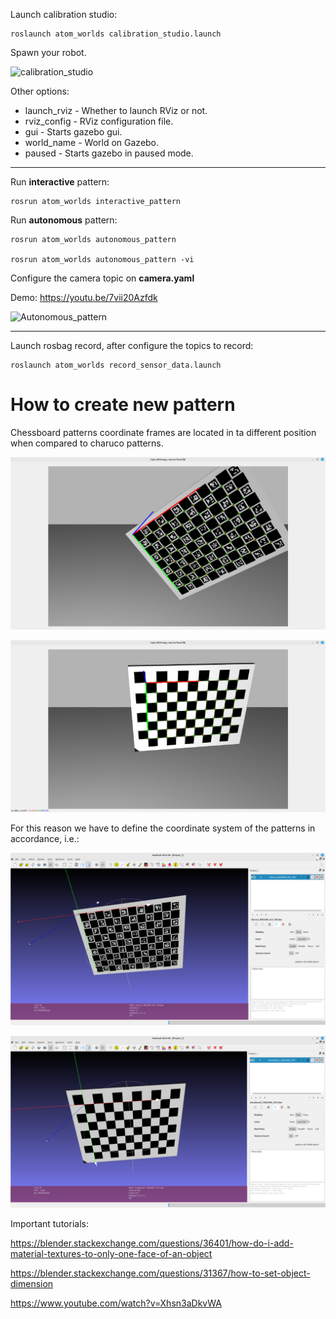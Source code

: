 

Launch calibration studio:

    roslaunch atom_worlds calibration_studio.launch

Spawn your robot.

![calibration_studio](https://user-images.githubusercontent.cyyom/80167550/224749914-282ad1c0-4c81-4476-8c67-41be9b6ad8ff.png)

Other options:
* launch_rviz - Whether to launch RViz or not.
* rviz_config - RViz configuration file.
* gui - Starts gazebo gui.
* world_name - World on Gazebo.
* paused - Starts gazebo in paused mode.

_________________

Run **interactive** pattern:

    rosrun atom_worlds interactive_pattern

Run **autonomous** pattern:

    rosrun atom_worlds autonomous_pattern

    rosrun atom_worlds autonomous_pattern -vi

Configure the camera topic on **camera.yaml**

Demo: https://youtu.be/7vii20Azfdk

![Autonomous_pattern](https://user-images.githubusercontent.com/80167550/224750020-efb3450e-98f4-4d3f-93b0-d39bbeee80e7.png)


_________________

Launch rosbag record, after configure the topics to record:

    roslaunch atom_worlds record_sensor_data.launch

# How to create new pattern

Chessboard patterns coordinate frames are located in ta different position when compared to charuco patterns.


![charuco](docs/charuco.png)


![chessboard](docs/chessboard.png)

For this reason we have to define the coordinate system of the patterns in accordance, i.e.:

![charuco](docs/charuco_meshlab.png)


![chessboard](docs/chessboard_meshlab.png)

Important tutorials:

https://blender.stackexchange.com/questions/36401/how-do-i-add-material-textures-to-only-one-face-of-an-object

https://blender.stackexchange.com/questions/31367/how-to-set-object-dimension

https://www.youtube.com/watch?v=Xhsn3aDkvWA